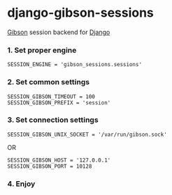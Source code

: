 # django-gibson-sessions
[Gibson](http://gibson-db.in/) session backend for [Django](https://www.djangoproject.com/)

### 1. Set proper engine
    
    SESSION_ENGINE = 'gibson_sessions.sessions'

### 2. Set common settings

    SESSION_GIBSON_TIMEOUT = 100
    SESSION_GIBSON_PREFIX = 'session'

### 3. Set connection settings

    SESSION_GIBSON_UNIX_SOCKET = '/var/run/gibson.sock'

OR

    SESSION_GIBSON_HOST = '127.0.0.1'
    SESSION_GIBSON_PORT = 10128

### 4. Enjoy
